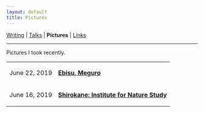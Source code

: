 ```yaml
---
layout: default
title: Pictures
---
```

<a href="https://amitlan.github.io/writing">Writing</a> | <a href="https://amitlan.github.io/talks">Talks</a> | <b>Pictures</b> | <a href="https://amitlan.github.io/bookmarks">Links</a>
<hr>
Pictures I took recently.

<table cellspacing="15">
  <tr>
    <td><p>June 22, 2019</p></td><td><p><a href="ebisu-meguro"><b>Ebisu, Meguro</b></a></p></td>
  </tr>
  <tr>
    <td><p>June 16, 2019</p></td><td><p><a href="shirokane"><b>Shirokane: Institute for Nature Study</b></a></p></td>
  </tr>
</table>
